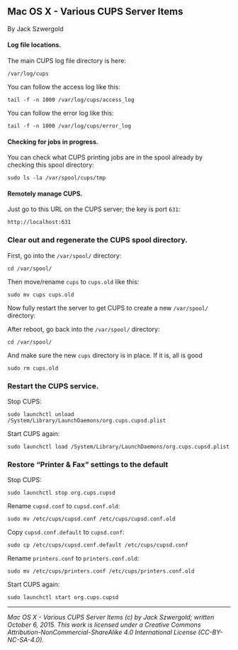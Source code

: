 ## Mac OS X - Various CUPS Server Items

By Jack Szwergold

#### Log file locations.

The main CUPS log file directory is here:

	/var/log/cups

You can follow the access log like this:

	tail -f -n 1000 /var/log/cups/access_log

You can follow the error log like this:

	tail -f -n 1000 /var/log/cups/error_log

#### Checking for jobs in progress.

You can check what CUPS printing jobs are in the spool already by checking this spool directory:

	sudo ls -la /var/spool/cups/tmp

#### Remotely manage CUPS.

Just go to this URL on the CUPS server; the key is port `631`:

    http://localhost:631

### Clear out and regenerate the CUPS spool directory.

First, go into the `/var/spool/` directory:

	cd /var/spool/

Then move/rename `cups` to `cups.old` like this:

	sudo mv cups cups.old

Now fully restart the server to get CUPS to create a new `/var/spool/` directory:

After reboot, go back into the `/var/spool/` directory:

	cd /var/spool/

And make sure the new `cups` directory is in place. If it is, all is good

	sudo rm cups.old


### Restart the CUPS service.

Stop CUPS:

	sudo launchctl unload /System/Library/LaunchDaemons/org.cups.cupsd.plist

Start CUPS again:

	sudo launchctl load /System/Library/LaunchDaemons/org.cups.cupsd.plist

### Restore “Printer & Fax” settings to the default

Stop CUPS:

    sudo launchctl stop org.cups.cupsd

Rename `cupsd.conf` to `cupsd.conf.old`:

	sudo mv /etc/cups/cupsd.conf /etc/cups/cupsd.conf.old

Copy `cupsd.conf.default` to `cupsd.conf`:

	sudo cp /etc/cups/cupsd.conf.default /etc/cups/cupsd.conf

Rename `printers.conf` to `printers.conf.old`:

    sudo mv /etc/cups/printers.conf /etc/cups/printers.conf.old

Start CUPS again:

    sudo launchctl start org.cups.cupsd

***

*Mac OS X - Various CUPS Server Items (c) by Jack Szwergold; written October 6, 2015. This work is licensed under a Creative Commons Attribution-NonCommercial-ShareAlike 4.0 International License (CC-BY-NC-SA-4.0).*